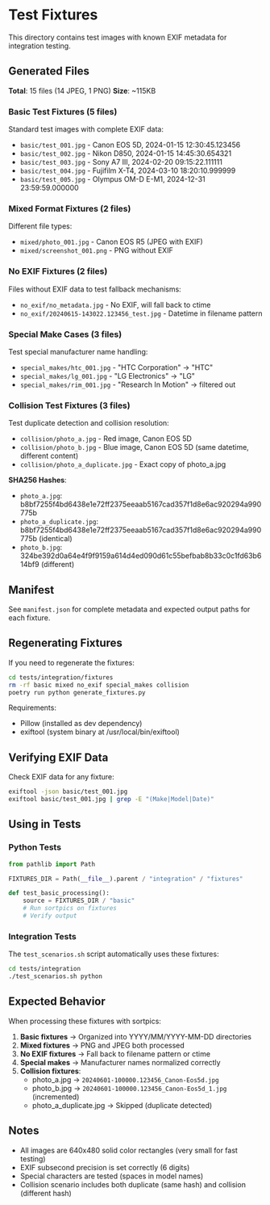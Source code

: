 # Test Fixtures

This directory contains test images with known EXIF metadata for integration testing.

## Generated Files

**Total**: 15 files (14 JPEG, 1 PNG)
**Size**: ~115KB

### Basic Test Fixtures (5 files)

Standard test images with complete EXIF data:

- `basic/test_001.jpg` - Canon EOS 5D, 2024-01-15 12:30:45.123456
- `basic/test_002.jpg` - Nikon D850, 2024-01-15 14:45:30.654321
- `basic/test_003.jpg` - Sony A7 III, 2024-02-20 09:15:22.111111
- `basic/test_004.jpg` - Fujifilm X-T4, 2024-03-10 18:20:10.999999
- `basic/test_005.jpg` - Olympus OM-D E-M1, 2024-12-31 23:59:59.000000

### Mixed Format Fixtures (2 files)

Different file types:

- `mixed/photo_001.jpg` - Canon EOS R5 (JPEG with EXIF)
- `mixed/screenshot_001.png` - PNG without EXIF

### No EXIF Fixtures (2 files)

Files without EXIF data to test fallback mechanisms:

- `no_exif/no_metadata.jpg` - No EXIF, will fall back to ctime
- `no_exif/20240615-143022.123456_test.jpg` - Datetime in filename pattern

### Special Make Cases (3 files)

Test special manufacturer name handling:

- `special_makes/htc_001.jpg` - "HTC Corporation" → "HTC"
- `special_makes/lg_001.jpg` - "LG Electronics" → "LG"
- `special_makes/rim_001.jpg` - "Research In Motion" → filtered out

### Collision Test Fixtures (3 files)

Test duplicate detection and collision resolution:

- `collision/photo_a.jpg` - Red image, Canon EOS 5D
- `collision/photo_b.jpg` - Blue image, Canon EOS 5D (same datetime, different content)
- `collision/photo_a_duplicate.jpg` - Exact copy of photo_a.jpg

**SHA256 Hashes**:
- `photo_a.jpg`: b8bf7255f4bd6438e1e72ff2375eeaab5167cad357f1d8e6ac920294a990775b
- `photo_a_duplicate.jpg`: b8bf7255f4bd6438e1e72ff2375eeaab5167cad357f1d8e6ac920294a990775b (identical)
- `photo_b.jpg`: 324be392d0a64e4f9f9159a614d4ed090d61c55befbab8b33c0c1fd63b614bf9 (different)

## Manifest

See `manifest.json` for complete metadata and expected output paths for each fixture.

## Regenerating Fixtures

If you need to regenerate the fixtures:

```bash
cd tests/integration/fixtures
rm -rf basic mixed no_exif special_makes collision
poetry run python generate_fixtures.py
```

Requirements:
- Pillow (installed as dev dependency)
- exiftool (system binary at /usr/local/bin/exiftool)

## Verifying EXIF Data

Check EXIF data for any fixture:

```bash
exiftool -json basic/test_001.jpg
exiftool basic/test_001.jpg | grep -E "(Make|Model|Date)"
```

## Using in Tests

### Python Tests

```python
from pathlib import Path

FIXTURES_DIR = Path(__file__).parent / "integration" / "fixtures"

def test_basic_processing():
    source = FIXTURES_DIR / "basic"
    # Run sortpics on fixtures
    # Verify output
```

### Integration Tests

The `test_scenarios.sh` script automatically uses these fixtures:

```bash
cd tests/integration
./test_scenarios.sh python
```

## Expected Behavior

When processing these fixtures with sortpics:

1. **Basic fixtures** → Organized into YYYY/MM/YYYY-MM-DD directories
2. **Mixed fixtures** → PNG and JPEG both processed
3. **No EXIF fixtures** → Fall back to filename pattern or ctime
4. **Special makes** → Manufacturer names normalized correctly
5. **Collision fixtures**:
   - photo_a.jpg → `20240601-100000.123456_Canon-Eos5d.jpg`
   - photo_b.jpg → `20240601-100000.123456_Canon-Eos5d_1.jpg` (incremented)
   - photo_a_duplicate.jpg → Skipped (duplicate detected)

## Notes

- All images are 640x480 solid color rectangles (very small for fast testing)
- EXIF subsecond precision is set correctly (6 digits)
- Special characters are tested (spaces in model names)
- Collision scenario includes both duplicate (same hash) and collision (different hash)
